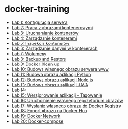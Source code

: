 ﻿# docker-training
- [Lab 1: Konfiguracja serwera](https://github.com/elcomnet/docker-training/blob/main/Lab%201/README.md)
- [Lab 2: Praca z obrazami kontenerowymi](https://github.com/elcomnet/docker-training/blob/main/Lab%202/README.md)
- [Lab 3: Uruchamianie kontenerów](https://github.com/elcomnet/docker-training/blob/main/Lab%203/README.md)
- [Lab 4: Zarządzanie kontenerami](https://github.com/elcomnet/docker-training/blob/main/Lab%204/README.md)
- [Lab 5: Inspekcja kontenerów](https://github.com/elcomnet/docker-training/blob/main/Lab%205/README.md)
- [Lab 6: Zarządzanie danymi w kontenerach](https://github.com/elcomnet/docker-training/blob/main/Lab%206/README.md)
- [Lab 7: Wolumeny](https://github.com/elcomnet/docker-training/blob/main/Lab%204/README.md)
- [Lab 8: Backup and Restore](https://github.com/elcomnet/docker-training/blob/main/Lab%208/README.md)
- [Lab 9: Docker Clean up](https://github.com/elcomnet/docker-training/blob/main/Lab%209/README.md)
- [Lab 10: Budowa własnego obrazu serwera www](https://github.com/elcomnet/docker-training/blob/main/Lab%2010/README.md)
- [Lab 11: Budowa obrazu aplikacji Python](https://github.com/elcomnet/docker-training/blob/main/Lab%2011/README.md)
- [Lab 12: Budowa obrazu aplikacji Node.js](https://github.com/elcomnet/docker-training/blob/main/Lab%2012/README.md)
- [Lab 13: Budowa obrazu aplikacji JAVA](https://github.com/elcomnet/docker-training/blob/main/Lab%2013/README.md)
- Lab 14: 
- [Lab 15: Wersjonowanie aplikacji - Tagowanie](https://github.com/elcomnet/docker-training/blob/main/Lab%2015/README.md)
- [Lab 16: Uruchomienie własnego repozytorium obrazów](https://github.com/elcomnet/docker-training/blob/main/Lab%2016/README.md)
- [Lab 17: Wysłanie własnego obrazu do Docker Registry](https://github.com/elcomnet/docker-training/blob/main/Lab%2017/README.md)
- [Lab 18: Export obrazu na Docker Hub](https://github.com/elcomnet/docker-training/blob/main/Lab%2018/README.md)
- [Lab 19: Docker Network](https://github.com/elcomnet/docker-training/blob/main/Lab%2019/README.md)
- [Lab 20: Docker-compose](https://github.com/elcomnet/docker-training/blob/main/Lab%2020/README.md)
